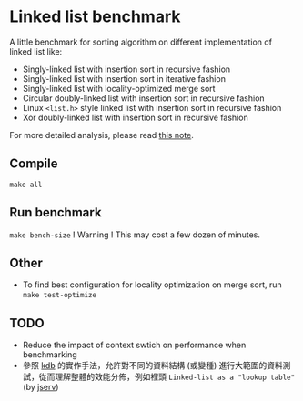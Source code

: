 # Linked list benchmark

A little benchmark for sorting algorithm on different implementation of linked list like:

* Singly-linked list with insertion sort in recursive fashion
* Singly-linked list with insertion sort in iterative fashion
* Singly-linked list with locality-optimized merge sort
* Circular doubly-linked list with insertion sort in recursive fashion
* Linux `<list.h>` style linked list with insertion sort in recursive fashion
* Xor doubly-linked list with insertion sort in recursive fashion

For more detailed analysis, please read [this note](https://hackmd.io/@kaeteyaruyo/2019q3_homework4).

## Compile

`make all`

## Run benchmark

`make bench-size`
! Warning ! This may cost a few dozen of minutes.

## Other

* To find best configuration for locality optimization on merge sort, run `make test-optimize`

## TODO

* Reduce the impact of context swtich on performance when benchmarking
* 參照 [kdb](https://github.com/hoang-khoi/kdb) 的實作手法，允許對不同的資料結構 (或變種) 進行大範圍的資料測試，從而理解整體的效能分佈，例如裡頭 `Linked-list as a "lookup table"` (by [jserv](https://github.com/jserv))